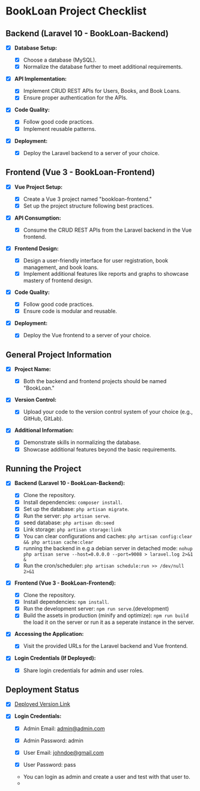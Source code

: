 # BookLoan Project Checklist

## Backend (Laravel 10 - BookLoan-Backend)

- [x] **Database Setup:**

  - [x] Choose a database (MySQL).
  - [x] Normalize the database further to meet additional requirements.

- [x] **API Implementation:**

  - [x] Implement CRUD REST APIs for Users, Books, and Book Loans.
  - [x] Ensure proper authentication for the APIs.

- [x] **Code Quality:**

  - [x] Follow good code practices.
  - [x] Implement reusable patterns.

- [x] **Deployment:**
  - [x] Deploy the Laravel backend to a server of your choice.

## Frontend (Vue 3 - BookLoan-Frontend)

- [x] **Vue Project Setup:**

  - [x] Create a Vue 3 project named "bookloan-frontend."
  - [x] Set up the project structure following best practices.

- [x] **API Consumption:**

  - [x] Consume the CRUD REST APIs from the Laravel backend in the Vue frontend.

- [x] **Frontend Design:**

  - [x] Design a user-friendly interface for user registration, book management, and book loans.
  - [x] Implement additional features like reports and graphs to showcase mastery of frontend design.

- [x] **Code Quality:**

  - [x] Follow good code practices.
  - [x] Ensure code is modular and reusable.

- [x] **Deployment:**
  - [x] Deploy the Vue frontend to a server of your choice.

## General Project Information

- [x] **Project Name:**

  - [x] Both the backend and frontend projects should be named "BookLoan."

- [x] **Version Control:**

  - [x] Upload your code to the version control system of your choice (e.g., GitHub, GitLab).

- [x] **Additional Information:**
  - [x] Demonstrate skills in normalizing the database.
  - [x] Showcase additional features beyond the basic requirements.

## Running the Project

- [x] **Backend (Laravel 10 - BookLoan-Backend):**

  - [x] Clone the repository.
  - [x] Install dependencies: `composer install`.
  - [x] Set up the database: `php artisan migrate`.
  - [x] Run the server: `php artisan serve`.
  - [x] seed database: `php artisan db:seed`
  - [x] Link storage: `php artisan storage:link`
  - [x] You can clear configurations and caches: `php artisan config:clear && php artisan cache:clear`
  - [x] running the backend in e.g a debian server in detached mode: `nohup php artisan serve --host=0.0.0.0 --port=9008 > laravel.log 2>&1 &`
  - [x] Run the cron/scheduler: `php artisan schedule:run >> /dev/null 2>&1`

- [x] **Frontend (Vue 3 - BookLoan-Frontend):**

  - [x] Clone the repository.
  - [x] Install dependencies: `npm install`.
  - [x] Run the development server: `npm run serve`.(development)
  - [x] Build the assets in production (minify and optimize): `npm run build` the load it on the server or run it as a seperate instance in the server.

- [x] **Accessing the Application:**

  - [x] Visit the provided URLs for the Laravel backend and Vue frontend.

- [x] **Login Credentials (If Deployed):**
  - [x] Share login credentials for admin and user roles.

## Deployment Status

- [x] [Deployed Version Link](http://95.217.156.101:9008/)

- [x] **Login Credentials:**

  - [x] Admin Email: admin@admin.com
  - [x] Admin Password: admin

  - [x] User Email: johndoe@gmail.com
  - [x] User Password: pass
  - You can login as admin and create a user and test with that user to.
  -
